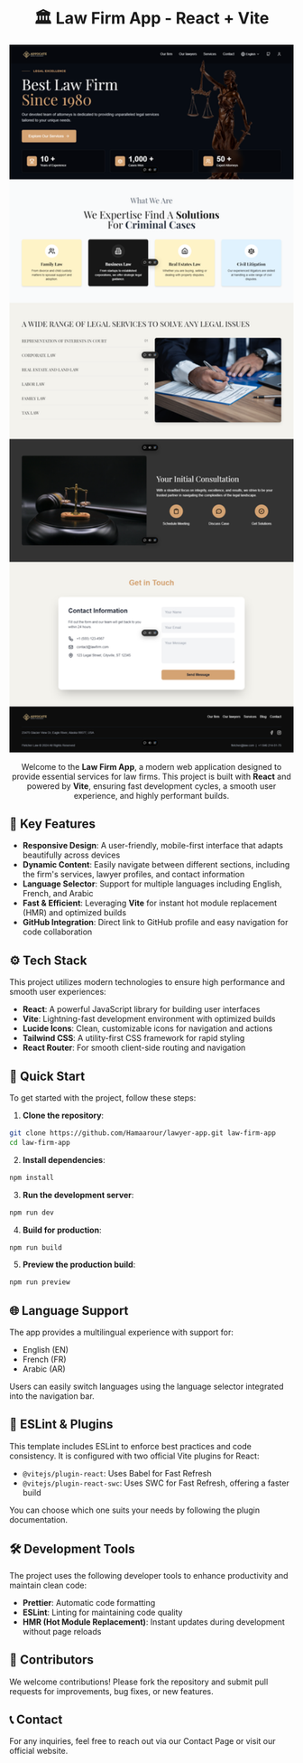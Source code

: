 <div align="center">
  
# 🏛️ Law Firm App - React + Vite

<img src="./mock-law.png" alt="Law Firm Website" width="800" />

Welcome to the **Law Firm App**, a modern web application designed to provide essential services for law firms. This project is built with **React** and powered by **Vite**, ensuring fast development cycles, a smooth user experience, and highly performant builds.

</div>

## 🔑 Key Features

- **Responsive Design**: A user-friendly, mobile-first interface that adapts beautifully across devices
- **Dynamic Content**: Easily navigate between different sections, including the firm's services, lawyer profiles, and contact information
- **Language Selector**: Support for multiple languages including English, French, and Arabic
- **Fast & Efficient**: Leveraging **Vite** for instant hot module replacement (HMR) and optimized builds
- **GitHub Integration**: Direct link to GitHub profile and easy navigation for code collaboration

## ⚙️ Tech Stack

This project utilizes modern technologies to ensure high performance and smooth user experiences:

- **React**: A powerful JavaScript library for building user interfaces
- **Vite**: Lightning-fast development environment with optimized builds
- **Lucide Icons**: Clean, customizable icons for navigation and actions
- **Tailwind CSS**: A utility-first CSS framework for rapid styling
- **React Router**: For smooth client-side routing and navigation

## 🚀 Quick Start

To get started with the project, follow these steps:

1. **Clone the repository**:

```bash
git clone https://github.com/Hamaarour/lawyer-app.git law-firm-app
cd law-firm-app
```

2. **Install dependencies**:

```bash
npm install
```

3. **Run the development server**:

```bash
npm run dev
```

4. **Build for production**:

```bash
npm run build
```

5. **Preview the production build**:

```bash
npm run preview
```

## 🌐 Language Support

The app provides a multilingual experience with support for:

- English (EN)
- French (FR)
- Arabic (AR)

Users can easily switch languages using the language selector integrated into the navigation bar.


## 📄 ESLint & Plugins

This template includes ESLint to enforce best practices and code consistency. It is configured with two official Vite plugins for React:

- `@vitejs/plugin-react`: Uses Babel for Fast Refresh
- `@vitejs/plugin-react-swc`: Uses SWC for Fast Refresh, offering a faster build

You can choose which one suits your needs by following the plugin documentation.

## 🛠️ Development Tools

The project uses the following developer tools to enhance productivity and maintain clean code:

- **Prettier**: Automatic code formatting
- **ESLint**: Linting for maintaining code quality
- **HMR (Hot Module Replacement)**: Instant updates during development without page reloads

## 👥 Contributors

We welcome contributions! Please fork the repository and submit pull requests for improvements, bug fixes, or new features.

## 📞 Contact

For any inquiries, feel free to reach out via our Contact Page or visit our official website.
